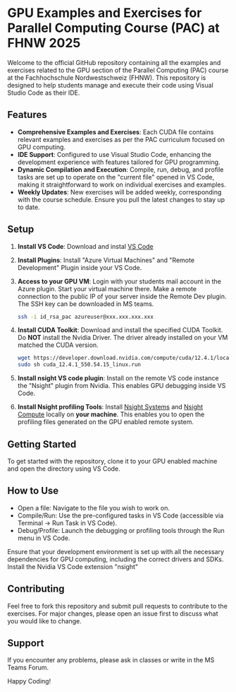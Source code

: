 # GPU Examples and Exercises for Parallel Computing Course (PAC) at FHNW 2025

Welcome to the official GitHub repository containing all the examples and exercises related to the GPU section of the Parallel Computing (PAC) course at the Fachhochschule Nordwestschweiz (FHNW). This repository is designed to help students manage and execute their code using Visual Studio Code as their IDE.

## Features

- **Comprehensive Examples and Exercises**: Each CUDA file contains relevant examples and exercises as per the PAC curriculum focused on GPU computing.
- **IDE Support**: Configured to use Visual Studio Code, enhancing the development experience with features tailored for GPU programming.
- **Dynamic Compilation and Execution**: Compile, run, debug, and profile tasks are set up to operate on the "current file" opened in VS Code, making it straightforward to work on individual exercises and examples.
- **Weekly Updates**: New exercises will be added weekly, corresponding with the course schedule. Ensure you pull the latest changes to stay up to date.

## Setup
1. **Install VS Code**: Download and instal [VS Code](https://code.visualstudio.com/download)

2. **Install Plugins**: Install "Azure Virtual Machines" and "Remote Development" Plugin inside your VS Code.

3. **Access to your GPU VM**: Login with your students mail account in the Azure plugin. Start your virtual machine there. Make a remote connection to the public IP of your server inside the Remote Dev plugin. The SSH key can be downloaded in MS teams.
    ```sh
    ssh -i id_rsa_pac azureuser@xxx.xxx.xxx.xxx
    ```

4. **Install CUDA Toolkit**: Download and install the specified CUDA Toolkit. Do **NOT** install the Nvidia Driver. The driver already installed on your VM matched the CUDA version.
    ```sh
    wget https://developer.download.nvidia.com/compute/cuda/12.4.1/local_installers/cuda_12.4.1_550.54.15_linux.run
    sudo sh cuda_12.4.1_550.54.15_linux.run
    ```

5. **Install nsight VS code plugin**: Install on the remote VS code instance the "Nsight" plugin from Nvidia. This enables GPU debugging inside VS Code.

6. **Install Nsight profiling Tools**: Install [Nsight Systems](https://developer.nvidia.com/nsight-systems/get-started) and [Nsight Compute](https://developer.nvidia.com/tools-overview/nsight-compute/get-started) locally on **your machine**. This enables you to open the profiling files generated on the GPU enabled remote system.

## Getting Started

To get started with the repository, clone it to your GPU enabled machine and open the directory using VS Code.

## How to Use

- Open a file: Navigate to the file you wish to work on.
- Compile/Run: Use the pre-configured tasks in VS Code (accessible via Terminal -> Run Task in VS Code).
- Debug/Profile: Launch the debugging or profiling tools through the Run menu in VS Code.

Ensure that your development environment is set up with all the necessary dependencies for GPU computing, including the correct drivers and SDKs.
Install the Nvidia VS Code extension "nsight"

## Contributing

Feel free to fork this repository and submit pull requests to contribute to the exercises. For major changes, please open an issue first to discuss what you would like to change.


## Support

If you encounter any problems, please ask in classes or write in the MS Teams Forum.

Happy Coding!